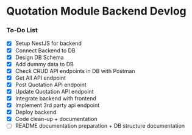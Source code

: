 # Quotation Module Backend Devlog
### To-Do List
- [X]  Setup NestJS for backend
- [X]  Connect Backend to DB
- [X]  Design DB Schema
- [X]  Add dummy data to DB
- [X]  Check CRUD API endpoints in DB with Postman
  - [X] Get All API endpoint
  - [X] Post Quotation API endpoint
  - [X] Update Quotation API endpoint
- [X] Integrate backend with frontend
- [X] Implement 3rd party api endpoint
- [X] Deploy backend
- [X] Code clean-up + documentation
- [ ] README documentation preparation + DB structure documentation